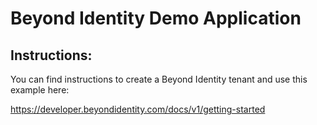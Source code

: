 # Beyond Identity Demo Application

## Instructions: 
You can find instructions to create a Beyond Identity tenant and use this example here: 

https://developer.beyondidentity.com/docs/v1/getting-started
